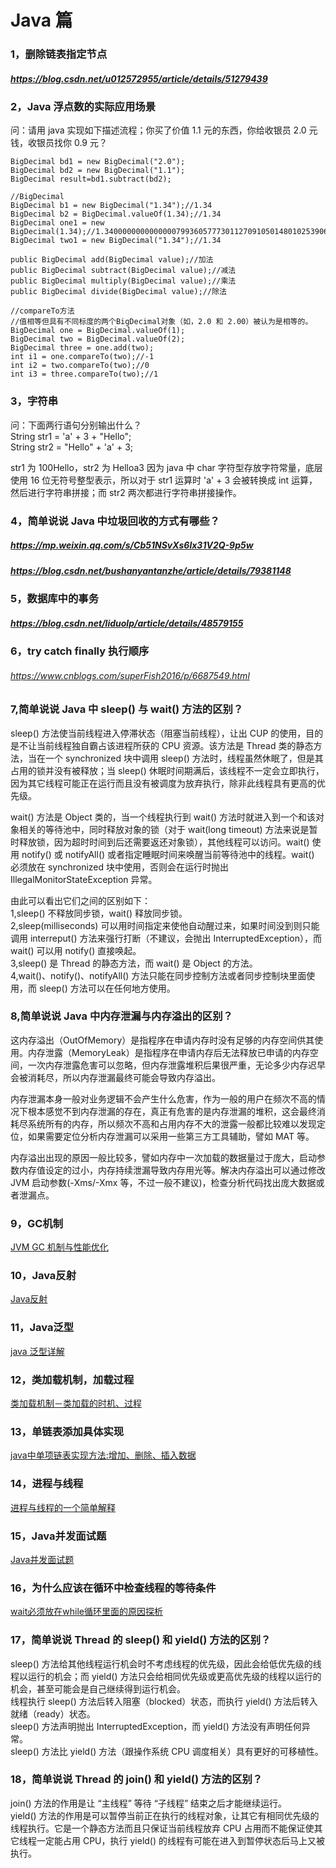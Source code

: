 # Java 篇

### 1，删除链表指定节点

##### https://blog.csdn.net/u012572955/article/details/51279439

### 2，Java 浮点数的实际应用场景

问：请用 java 实现如下描述流程；你买了价值 1.1 元的东西，你给收银员 2.0 元钱，收银员找你 0.9 元？    

```
BigDecimal bd1 = new BigDecimal("2.0");  
BigDecimal bd2 = new BigDecimal("1.1");  
BigDecimal result=bd1.subtract(bd2);  

//BigDecimal  
BigDecimal b1 = new BigDecimal("1.34");//1.34   
BigDecimal b2 = BigDecimal.valueOf(1.34);//1.34   
BigDecimal one1 = new BigDecimal(1.34);//1.3400000000000000799360577730112709105014801025390625  
BigDecimal two1 = new BigDecimal("1.34");//1.34  

public BigDecimal add(BigDecimal value);//加法  
public BigDecimal subtract(BigDecimal value);//减法   
public BigDecimal multiply(BigDecimal value);//乘法  
public BigDecimal divide(BigDecimal value);//除法     

//compareTo方法  
//值相等但具有不同标度的两个BigDecimal对象（如，2.0 和 2.00）被认为是相等的。  
BigDecimal one = BigDecimal.valueOf(1);  
BigDecimal two = BigDecimal.valueOf(2);  
BigDecimal three = one.add(two);  
int i1 = one.compareTo(two);//-1  
int i2 = two.compareTo(two);//0  
int i3 = three.compareTo(two);//1
```

### 3，字符串

问：下面两行语句分别输出什么？  
String str1 = 'a' + 3 + "Hello";  
String str2 = "Hello" + 'a' + 3;  

str1 为 100Hello，str2 为 Helloa3 因为 java 中 char 字符型存放字符常量，底层使用 16 位无符号整型表示，所以对于 str1 运算时 'a' + 3 会被转换成 int 运算，然后进行字符串拼接；而 str2 两次都进行字符串拼接操作。  

### 4，简单说说 Java 中垃圾回收的方式有哪些？

##### https://mp.weixin.qq.com/s/Cb51NSvXs6lx31V2Q-9p5w

##### https://blog.csdn.net/bushanyantanzhe/article/details/79381148

### 5，数据库中的事务

##### https://blog.csdn.net/liduolp/article/details/48579155

### 6，try catch finally 执行顺序

###### https://www.cnblogs.com/superFish2016/p/6687549.html

### 7,简单说说 Java 中 sleep() 与 wait() 方法的区别？

sleep() 方法使当前线程进入停滞状态（阻塞当前线程），让出 CUP 的使用，目的是不让当前线程独自霸占该进程所获的 CPU 资源。该方法是 Thread 类的静态方法，当在一个 synchronized 块中调用 sleep() 方法时，线程虽然休眠了，但是其占用的锁并没有被释放；当 sleep() 休眠时间期满后，该线程不一定会立即执行，因为其它线程可能正在运行而且没有被调度为放弃执行，除非此线程具有更高的优先级。

wait() 方法是 Object 类的，当一个线程执行到 wait() 方法时就进入到一个和该对象相关的等待池中，同时释放对象的锁（对于 wait(long timeout) 方法来说是暂时释放锁，因为超时时间到后还需要返还对象锁），其他线程可以访问。wait() 使用 notify() 或 notifyAll() 或者指定睡眠时间来唤醒当前等待池中的线程。wait() 必须放在 synchronized 块中使用，否则会在运行时抛出 IllegalMonitorStateException 异常。  

由此可以看出它们之间的区别如下：  
1,sleep() 不释放同步锁，wait() 释放同步锁。  
2,sleep(milliseconds) 可以用时间指定来使他自动醒过来，如果时间没到则只能调用 interreput() 方法来强行打断（不建议，会抛出 InterruptedException），而 wait() 可以用 notify() 直接唤起。  
3,sleep() 是 Thread 的静态方法，而 wait() 是 Object 的方法。  
4,wait()、notify()、notifyAll() 方法只能在同步控制方法或者同步控制块里面使用，而 sleep() 方法可以在任何地方使用。  

### 8,简单说说 Java 中内存泄漏与内存溢出的区别？

这内存溢出（OutOfMemory）是指程序在申请内存时没有足够的内存空间供其使用。内存泄露（MemoryLeak）是指程序在申请内存后无法释放已申请的内存空间，一次内存泄露危害可以忽略，但内存泄露堆积后果很严重，无论多少内存迟早会被消耗尽，所以内存泄漏最终可能会导致内存溢出。

内存泄漏本身一般对业务逻辑不会产生什么危害，作为一般的用户在频次不高的情况下根本感觉不到内存泄漏的存在，真正有危害的是内存泄漏的堆积，这会最终消耗尽系统所有的内存，所以频次不高和占用内存不大的泄露一般都比较难以发现定位，如果需要定位分析内存泄漏可以采用一些第三方工具辅助，譬如 MAT 等。

内存溢出出现的原因一般比较多，譬如内存中一次加载的数据量过于庞大，启动参数内存值设定的过小，内存持续泄漏导致内存用光等。解决内存溢出可以通过修改 JVM 启动参数(-Xms/-Xmx 等，不过一般不建议)，检查分析代码找出庞大数据或者泄漏点。  

### 9，GC机制
[JVM GC 机制与性能优化](https://blog.csdn.net/antony9118/article/details/51375662)
### 10，Java反射
[Java反射](https://blog.csdn.net/feather_wch/article/details/78719833)
### 11，Java泛型
[java 泛型详解](https://blog.csdn.net/s10461/article/details/53941091/)
### 12，类加载机制，加载过程 
[类加载机制－类加载的时机、过程](https://blog.csdn.net/u012834750/article/details/70834735)
### 13，单链表添加具体实现
[java中单项链表实现方法:增加、删除、插入数据](https://blog.csdn.net/gg543012991/article/details/51030329)
### 14，进程与线程 
[进程与线程的一个简单解释](https://www.cnblogs.com/dreamroute/p/5207813.html)
### 15，Java并发面试题
[Java并发面试题](https://blog.csdn.net/u010796790/article/details/52194646)
### 16，为什么应该在循环中检查线程的等待条件
[wait必须放在while循环里面的原因探析](https://blog.csdn.net/qq_35181209/article/details/77362297)
### 17，简单说说 Thread 的 sleep() 和 yield() 方法的区别？
sleep() 方法给其他线程运行机会时不考虑线程的优先级，因此会给低优先级的线程以运行的机会；而 yield() 方法只会给相同优先级或更高优先级的线程以运行的机会，甚至可能会是自己继续得到运行机会。  
线程执行 sleep() 方法后转入阻塞（blocked）状态，而执行 yield() 方法后转入就绪（ready）状态。  
sleep() 方法声明抛出 InterruptedException，而 yield() 方法没有声明任何异常。  
sleep() 方法比 yield() 方法（跟操作系统 CPU 调度相关）具有更好的可移植性。  
### 18，简单说说 Thread 的 join() 和 yield() 方法的区别？
join() 方法的作用是让 “主线程” 等待 “子线程” 结束之后才能继续运行。  
yield() 方法的作用是可以暂停当前正在执行的线程对象，让其它有相同优先级的线程执行。它是一个静态方法而且只保证当前线程放弃 CPU 占用而不能保证使其它线程一定能占用 CPU，执行 yield() 的线程有可能在进入到暂停状态后马上又被执行。  






